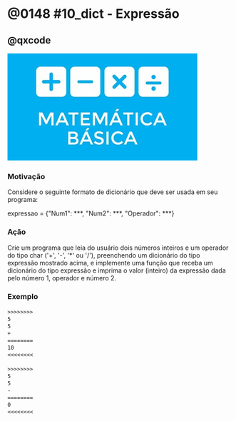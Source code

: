 # @0148 #10_dict - Expressão
## @qxcode

![](capa.jpg)

### Motivação

Considere o seguinte formato de dicionário que deve ser usada em seu programa:  
  
expressao = {"Num1": \*\*\*, "Num2": \*\*\*, "Operador": \*\*\*}
  
### Ação

Crie um programa que leia do usuário dois números inteiros e um operador do tipo char ('+', '-', '\*' ou '/'), preenchendo um dicionário do tipo expressão mostrado acima, e implemente uma função que receba um dicionário do tipo expressão e imprima o valor (inteiro) da expressão dada pelo número 1, operador e número 2.

### Exemplo

```
>>>>>>>>
5
5
+
========
10
<<<<<<<<

>>>>>>>>
5
5
-
========
0
<<<<<<<<
```

<!---
>>>>>>>>
5
7
*
========
35
<<<<<<<<

>>>>>>>>
35
5
/
========
7
<<<<<<<<
--->